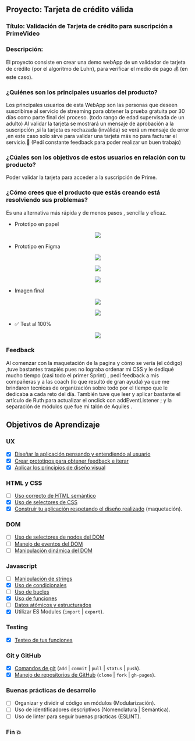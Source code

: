 ## Proyecto: Tarjeta de crédito válida

### Título:  Validación de Tarjeta de crédito para suscripción a PrimeVideo

### Descripción:
 
El proyecto consiste en crear una demo webApp de un validador de tarjeta de crédito (por el algoritmo de Luhn), para verificar el medio de pago :moneybag: (en este caso).

### ¿Quiénes son los principales usuarios del producto?
 
Los principales usuarios de esta WebApp son las personas que deseen suscribirse al servicio de streaming para obtener la prueba gratuita por 30 días como parte final del proceso. (todo rango de edad supervisada de un adulto) 
Al validar la tarjeta se mostrará un mensaje de aprobación a la suscripción ,si la tarjeta es rechazada (inválida) se verá un mensaje de error ,en este caso solo sirve para validar una tarjeta más no para facturar el servicio.:star2: 
(Pedí constante feedback para poder realizar un buen trabajo)

### ¿Cúales son los objetivos de estos usuarios en relación con tu producto?

Poder validar la tarjeta para acceder a la suscripción de Prime.

### ¿Cómo crees que el producto que estás creando está resolviendo sus problemas?

Es una alternativa más rápida y de menos pasos , sencilla y eficaz.

* Prototipo en papel

<p align="center"> <img src="https://github.com/VivianaGuerraCustodio/LIM012-card-validation/blob/master/src/prototipo%20en%20papel%20(1).jpg"> </p>

* Prototipo en Figma

<p align="center"> <img src="https://github.com/VivianaGuerraCustodio/LIM012-card-validation/blob/master/src/prime1.jpg"> </p>
<p align="center"> <img src="https://github.com/VivianaGuerraCustodio/LIM012-card-validation/blob/master/src/prime2.jpg"> </p>
<p align="center"> <img src="https://github.com/VivianaGuerraCustodio/LIM012-card-validation/blob/master/src/prime3.jpg"> </p>

* Imagen final

<p align="center"> <img src="https://github.com/VivianaGuerraCustodio/LIM012-card-validation/blob/master/src/protF2%20(2).jpg"> </p>

<p align="center"> <img src="https://github.com/VivianaGuerraCustodio/LIM012-card-validation/blob/master/src/protF1%20(1).jpg"> </p>

* ✅ Test al 100%

<p align="center"> <img src="https://github.com/VivianaGuerraCustodio/LIM012-card-validation/blob/master/src/test%20al%20100%25.jpg"> </p>

### Feedback

Al comenzar con la maquetación de la pagina y cómo se vería (el código) ,tuve bastantes traspiés pues no lograba ordenar mi CSS y le dediqué mucho tiempo (casi todo el primer Sprint) , pedí feedback a mis compañeras y a las coach (lo que resultó de gran ayuda) ya que me brindaron tecnicas de organización sobre todo por el tiempo que le dedicaba a cada reto del día. También tuve que leer y aplicar bastante el artículo de Ruth para actualizar el onclick con addEventListener ; y la separación de módulos que fue mi talón de Aquiles .

## Objetivos de Aprendizaje

### UX

* [x] [Diseñar la aplicación pensando y entendiendo al usuario](https://lms.laboratoria.la/cohorts/lim-2020-01-bc-core-lim012/courses/intro-ux/01-el-proceso-de-diseno/00-el-proceso-de-diseno)
* [x] [Crear prototipos para obtener feedback e iterar](https://lms.laboratoria.la/cohorts/lim-2020-01-bc-core-lim012/courses/product-design/00-sketching/00-sketching)
* [x] [Aplicar los principios de diseño visual](https://lms.laboratoria.la/cohorts/lim-2020-01-bc-core-lim012/courses/product-design/01-visual-design/01-visual-design-basics)

### HTML y CSS

* [ ] [Uso correcto de HTML semántico](https://developer.mozilla.org/en-US/docs/Glossary/Semantics#Semantics_in_HTML)
* [x] [Uso de selectores de CSS](https://developer.mozilla.org/es/docs/Web/CSS/Selectores_CSS)
* [x] [Construir tu aplicación respetando el diseño realizado](https://lms.laboratoria.la/cohorts/lim-2020-01-bc-core-lim012/courses/css/01-css/02-boxmodel-and-display) (maquetación).

### DOM

* [ ] [Uso de selectores de nodos del DOM](https://lms.laboratoria.la/cohorts/lim-2020-01-bc-core-lim012/courses/browser/02-dom/03-1-dom-methods-selection)
* [ ] [Manejo de eventos del DOM](https://lms.laboratoria.la/cohorts/lim-2020-01-bc-core-lim012/courses/browser/02-dom/04-events)
* [ ] [Manipulación dinámica del DOM](https://developer.mozilla.org/es/docs/Referencia_DOM_de_Gecko/Introducci%C3%B3n)

### Javascript

* [ ] [Manipulación de strings](https://lms.laboratoria.la/cohorts/lim-2020-01-bc-core-lim012/courses/javascript/06-strings/01-strings)
* [x] [Uso de condicionales](https://lms.laboratoria.la/cohorts/lim-2020-01-bc-core-lim012/courses/javascript/02-flow-control/01-conditionals-and-loops)
* [ ] [Uso de bucles](https://lms.laboratoria.la/cohorts/lim-2020-01-bc-core-lim012/courses/javascript/02-flow-control/02-loops)
* [x] [Uso de funciones](https://lms.laboratoria.la/cohorts/lim-2019-09-bc-core-lim011/courses/javascript/02-flow-control/03-functions)
* [ ] [Datos atómicos y estructurados](https://www.todojs.com/tipos-datos-javascript-es6/)
* [x] Utilizar ES Modules (`import` | `export`).

### Testing

* [x] [Testeo de tus funciones](https://jestjs.io/docs/es-ES/getting-started)

### Git y GitHub

* [x] [Comandos de git](https://lms.laboratoria.la/cohorts/lim-2019-09-bc-core-lim011/courses/scm/01-git/04-commands)
  (`add` | `commit` | `pull` | `status` | `push`).
* [x] [Manejo de repositorios de GitHub](https://lms.laboratoria.la/cohorts/lim-2019-09-bc-core-lim011/courses/scm/02-github/01-github)  (`clone` | `fork` | `gh-pages`).

### Buenas prácticas de desarrollo

* [ ] Organizar y dividir el código en módulos (Modularización).
* [ ] Uso de identificadores descriptivos (Nomenclatura | Semántica).
* [ ] Uso de linter para seguir buenas prácticas (ESLINT).

### Fin :boom:
